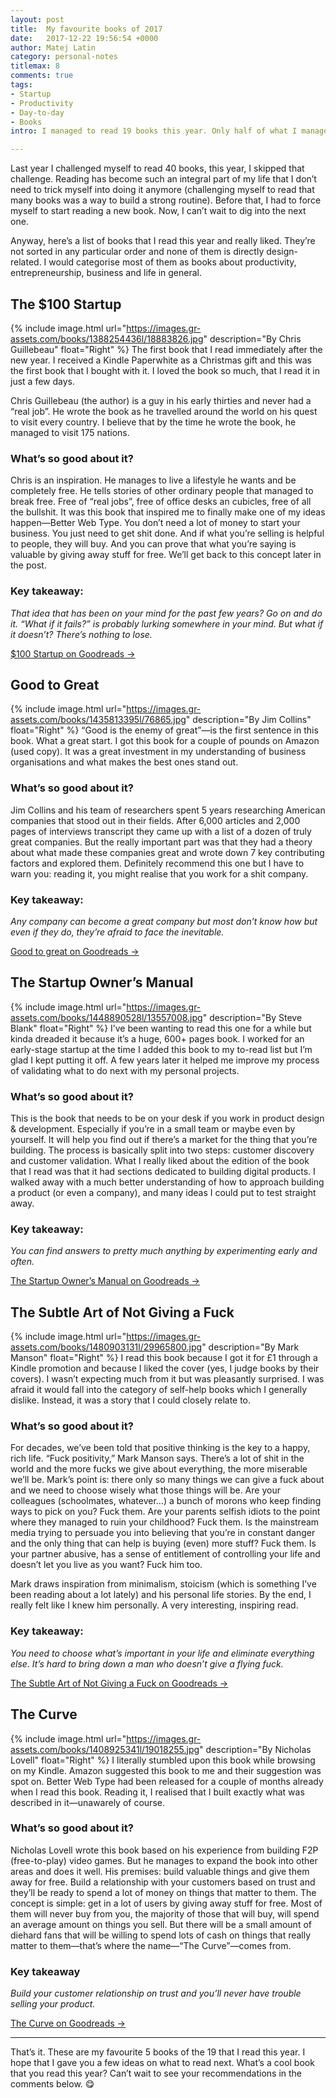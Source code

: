 ```yaml
---
layout: post
title:  My favourite books of 2017
date:   2017-12-22 19:56:54 +0000
author: Matej Latin
category: personal-notes
titlemax: 8
comments: true
tags:
- Startup
- Productivity
- Day-to-day
- Books
intro: I managed to read 19 books this year. Only half of what I managed last year but I knew that would be the case as releasing a project like Better Web Type and my new personal website would consume a lot of my free time.

---
```


Last year I challenged myself to read 40 books, this year, I skipped that challenge. Reading has become such an integral part of my life that I don’t need to trick myself into doing it anymore (challenging myself to read that many books was a way to build a strong routine). Before that, I had to force myself to start reading a new book. Now, I can’t wait to dig into the next one.

Anyway, here’s a list of books that I read this year and really liked. They’re not sorted in any particular order and none of them is directly design-related. I would categorise most of them as books about productivity, entrepreneurship, business and life in general.

## The $100 Startup
{% include image.html url="https://images.gr-assets.com/books/1388254436l/18883826.jpg" description="By Chris Guillebeau" float="Right" %}
The first book that I read immediately after the new year. I received a Kindle Paperwhite as a Christmas gift and this was the first book that I bought with it. I loved the book so much, that I read it in just a few days.

Chris Guillebeau (the author) is a guy in his early thirties and never had a “real job”. He wrote the book as he travelled around the world on his quest to visit every country. I believe that by the time he wrote the book, he managed to visit 175 nations. 

### What’s so good about it?
Chris is an inspiration. He manages to live a lifestyle he wants and be completely free. He tells stories of other ordinary people that managed to break free. Free of “real jobs”, free of office desks an cubicles, free of all the bullshit. It was this book that inspired me to finally make one of my ideas happen—Better Web Type. You don’t need a lot of money to start your business. You just need to get shit done. And if what you’re selling is helpful to people, they will buy. And you can prove that what you’re saying is valuable by giving away stuff for free. We’ll get back to this concept later in the post.

### Key takeaway: 

*That idea that has been on your mind for the past few years? Go on and do it. “What if it fails?” is probably lurking somewhere in your mind. But what if it doesn’t? There’s nothing to lose.*

<div>
</div>

[$100 Startup on Goodreads →](https://www.goodreads.com/book/show/18883826-the-100-startup)

## Good to Great
{% include image.html url="https://images.gr-assets.com/books/1435813395l/76865.jpg" description="By Jim Collins" float="Right" %}
“Good is the enemy of great”—is the first sentence in this book. What a great start. I got this book for a couple of pounds on Amazon (used copy). It was a great investment in my understanding of business organisations and what makes the best ones stand out. 

### What’s so good about it?
Jim Collins and his team of researchers spent 5 years researching American companies that stood out in their fields. After 6,000 articles and 2,000 pages of interviews transcript they came up with a list of a dozen of truly great companies. But the really important part was that they had a theory about what made these companies great and wrote down 7 key contributing factors and explored them. Definitely recommend this one but I have to warn you: reading it, you might realise that you work for a shit company.

### Key takeaway: 

*Any company can become a great company but most don’t know how but even if they do, they’re afraid to face the inevitable.*

<div></div>

[Good to great on Goodreads →](https://www.goodreads.com/book/show/76865.Good_to_Great)

## The Startup Owner’s Manual
{% include image.html url="https://images.gr-assets.com/books/1448890528l/13557008.jpg" description="By Steve Blank" float="Right" %}
I’ve been wanting to read this one for a while but kinda dreaded it because it’s a huge, 600+ pages book. I worked for an early-stage startup at the time I added this book to my to-read list but I’m glad I kept putting it off. A few years later it helped me improve my process of validating what to do next with my personal projects. 

### What’s so good about it?
This is the book that needs to be on your desk if you work in product design & development. Especially if you’re in a small team or maybe even by yourself. It will help you find out if there’s a market for the thing that you’re building. The process is basically split into two steps: customer discovery and customer validation. What I really liked about the edition of the book that I read was that it had sections dedicated to building digital products. I walked away with a much better understanding of how to approach building a product (or even a company), and many ideas I could put to test straight away. 

### Key takeaway: 

*You can find answers to pretty much anything by experimenting early and often.*

<div></div>

[The Startup Owner’s Manual on Goodreads →](https://www.goodreads.com/book/show/13557008-the-startup-owner-s-manual)

## The Subtle Art of Not Giving a Fuck
{% include image.html url="https://images.gr-assets.com/books/1480903131l/29965800.jpg" description="By Mark Manson" float="Right" %}
I read this book because I got it for £1 through a Kindle promotion and because I liked the cover (yes, I judge books by their covers). I wasn’t expecting much from it but was pleasantly surprised. I was afraid it would fall into the category of self-help books which I generally dislike. Instead, it was a story that I could closely relate to. 

### What’s so good about it?
For decades, we’ve been told that positive thinking is the key to a happy, rich life. “Fuck positivity,” Mark Manson says. There’s a lot of shit in the world and the more fucks we give about everything, the more miserable we’ll be. Mark’s point is: there only so many things we can give a fuck about and we need to choose wisely what those things will be. Are your colleagues (schoolmates, whatever…) a bunch of morons who keep finding ways to pick on you? Fuck them. Are your parents selfish idiots to the point where they managed to ruin your childhood? Fuck them. Is the mainstream media trying to persuade you into believing that you’re in constant danger and the only thing that can help is buying (even) more stuff? Fuck them. Is your partner abusive, has a sense of entitlement of controlling your life and doesn’t let you live as you want? Fuck him too.

Mark draws inspiration from minimalism, stoicism (which is something I’ve been reading about a lot lately) and his personal life stories. By the end, I really felt like I knew him personally. A very interesting, inspiring read.

### Key takeaway: 

*You need to choose what’s important in your life and eliminate everything else. It’s hard to bring down a man who doesn’t give a flying fuck.*

<div></div>

[The Subtle Art of Not Giving a Fuck on Goodreads →](https://www.goodreads.com/book/show/29965800-the-subtle-art-of-not-giving-a-f-ck)

## The Curve
{% include image.html url="https://images.gr-assets.com/books/1408925341l/19018255.jpg" description="By Nicholas Lovell" float="Right" %}
I literally stumbled upon this book while browsing on my Kindle. Amazon suggested this book to me and their suggestion was spot on. Better Web Type had been released for a couple of months already when I read this book. Reading it, I realised that I built exactly what was described in it—unawarely of course.

### What’s so good about it?
Nicholas Lovell wrote this book based on his experience from building F2P (free-to-play) video games. But he manages to expand the book into other areas and does it well. His premises: build valuable things and give them away for free. Build a relationship with your customers based on trust and they’ll be ready to spend a lot of money on things that matter to them. The concept is simple: get in a lot of users by giving away stuff for free. Most of them will never buy from you, the majority of those that will buy, will spend an average amount on things you sell. But there will be a small amount of diehard fans that will be willing to spend lots of cash on things that really matter to them—that’s where the name—“The Curve”—comes from.

### Key takeaway

*Build your customer relationship on trust and you’ll never have trouble selling your product.*

<div></div>

[The Curve on Goodreads →](https://www.goodreads.com/book/show/19018255-the-curve)


---

That’s it. These are my favourite 5 books of the 19 that I read this year. I hope that I gave you a few ideas on what to read next. What’s a cool book that you read this year? Can’t wait to see your recommendations in the comments below. :yum: